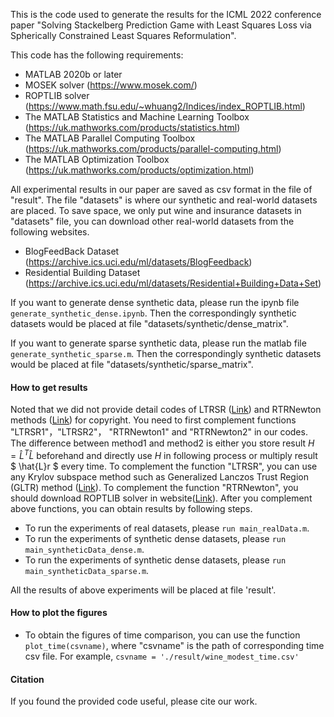 This is the code used to generate the results for the ICML 2022 conference paper "Solving  Stackelberg Prediction Game with Least Squares Loss via Spherically Constrained Least Squares Reformulation".

This code has the following requirements:
- MATLAB 2020b or later
- MOSEK solver (https://www.mosek.com/)
- ROPTLIB solver (https://www.math.fsu.edu/~whuang2/Indices/index_ROPTLIB.html)
- The MATLAB Statistics and Machine Learning Toolbox (https://uk.mathworks.com/products/statistics.html)
- The MATLAB Parallel Computing Toolbox (https://uk.mathworks.com/products/parallel-computing.html)
- The MATLAB Optimization Toolbox (https://uk.mathworks.com/products/optimization.html)



All experimental results in our paper are saved as csv format in the file of "result". The file "datasets" is where our synthetic and real-world datasets are placed.  To save space, we only put wine and insurance datasets in "datasets" file, you can download other real-world datasets  from the following websites.

+ BlogFeedBack Dataset (https://archive.ics.uci.edu/ml/datasets/BlogFeedback)
+ Residential Building Dataset (https://archive.ics.uci.edu/ml/datasets/Residential+Building+Data+Set)

If you want to generate dense synthetic data, please run the ipynb file `generate_synthetic_dense.ipynb`. Then the correspondingly synthetic datasets would be placed at file "datasets/synthetic/dense_matrix".

If you want to generate sparse synthetic data, please run the matlab file `generate_synthetic_sparse.m`. Then the correspondingly synthetic datasets would be placed at file "datasets/synthetic/sparse_matrix".

#### How to get results

Noted that we did not provide detail codes of LTRSR ([Link](https://www.researchgate.net/profile/Leihong-Zhang-3/publication/318447764_A_Nested_Lanczos_Method_for_the_Trust-Region_Subproblem/links/5a600f3c458515b4377b8c2a/A-Nested-Lanczos-Method-for-the-Trust-Region-Subproblem.pdf)) and RTRNewton methods ([Link](http://citeseerx.ist.psu.edu/viewdoc/download?doi=10.1.1.156.2337&rep=rep1&type=pdf)) for copyright. You need to first complement functions "LTRSR1"，"LTRSR2"， "RTRNewton1"  and "RTRNewton2"  in our codes.  The difference between method1 and method2 is either you store result $H=\hat{L}^T\hat{L}$ beforehand and directly use $H$ in following process or multiply result $ \hat{L}r $ every time. To complement the function "LTRSR", you can use any Krylov subspace method such as Generalized Lanczos Trust Region (GLTR) method ([Link](https://cds.cern.ch/record/333498/files/SCAN-9709015.pdf)). To complement the function "RTRNewton", you should download ROPTLIB solver in website([Link](https://www.math.fsu.edu/~whuang2/Indices/index_ROPTLIB.html)). After you complement above functions, you can obtain results by following steps.

+ To run the experiments of real datasets, please `run main_realData.m`. 
+ To run the experiments of synthetic dense datasets, please `run main_syntheticData_dense.m`.
+ To run the experiments of synthetic dense datasets, please `run main_syntheticData_sparse.m`.

All the results of above experiments will be placed at file 'result'.

#### How to plot the figures

+ To obtain the figures of time comparison, you can use the function `plot_time(csvname)`, where "csvname" is the path of corresponding  time csv file. For example, `csvname = './result/wine_modest_time.csv'`

#### Citation

If you found the provided code useful, please cite our work.